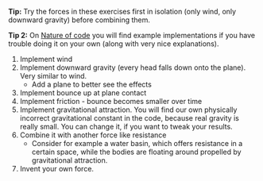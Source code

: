 **Tip:** Try the forces in these exercises first in isolation (only wind, only downward gravity) before combining them.

**Tip 2:** On [Nature of code](http://natureofcode.com/book/chapter-2-forces/#chapter02_example6) you will find example implementations if you have trouble doing it on your own (along with very nice explanations).

1. Implement wind
1. Implement downward gravity (every head falls down onto the plane). Very similar to wind.
    - Add a plane to better see the effects
1. Implement bounce up at plane contact
1. Implement friction - bounce becomes smaller over time
1. Implement gravitational attraction. You will find our own physically incorrect gravitational constant in the code, because real gravity is really small. You can change it, if you want to tweak your results.
1. Combine it with another force like resistance 
   - Consider for example a water basin, which offers resistance in a certain space, while the bodies are floating around propelled by gravitational attraction.
1. Invent your own force.